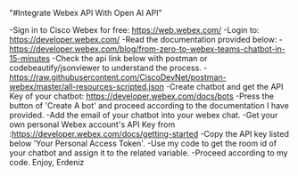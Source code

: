 "#Integrate Webex API With Open AI API" 

-Sign in to Cisco Webex for free: https://web.webex.com/
-Login to:  https://developer.webex.com/
-Read the documentation provided below:
-https://developer.webex.com/blog/from-zero-to-webex-teams-chatbot-in-15-minutes
-Check the api link below with postman or codebeautify/jsonviewer to understand the process.
-https://raw.githubusercontent.com/CiscoDevNet/postman-webex/master/all-resources-scripted.json
-Create chatbot and get the API Key of your chatbot: https://developer.webex.com/docs/bots
-Press the button of 'Create A bot' and proceed according to the documentation I have provided.
-Add the email of your chatbot into your webex chat.
-Get your own personal Webex account's API Key from :https://developer.webex.com/docs/getting-started
-Copy the API key listed below 'Your Personal Access Token'.
-Use my code to get the room id of your chatbot and assign it to the related variable.
-Proceed according to my code.
Enjoy,
Erdeniz
